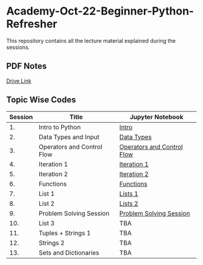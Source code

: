 # Academy-Oct-22-Beginner-Python-Refresher

This repository contains all the lecture material explained during the sessions.

## PDF Notes
[Drive Link](https://drive.google.com/drive/folders/1P5UGVlFt5m2PBzdFs7ojsDhJtsTELbXh?usp=sharing)

## Topic Wise Codes
| Session | Title | Jupyter Notebook |
|---------|-------|-------------|
| 1. | Intro to Python | [Intro](Intro.ipynb) |
| 2. | Data Types and Input | [Data Types](Lecture_1.ipynb) |
| 3. | Operators and Control Flow | [Operators and Control Flow](Lecture_2.ipynb) |
| 4. | Iteration 1 | [Iteration 1](Lecture_4.ipynb) |
| 5. | Iteration 2 | [Iteration 2](Lecture_5.ipynb) |
| 6. | Functions | [Functions](Lecture_6.ipynb) |
| 7. | List 1 | [Lists 1](Lecture_7.ipynb) |
| 8. | List 2 | [Lists 2](Lecture_8.ipynb) |
| 9. | Problem Solving Session | [Problem Solving Session](Problem_Solving_Session.ipynb) |
| 10. | List 3 | TBA |
| 11. | Tuples + Strings 1 | TBA |
| 12. | Strings 2 | TBA |
| 13. | Sets and Dictionaries | TBA |
